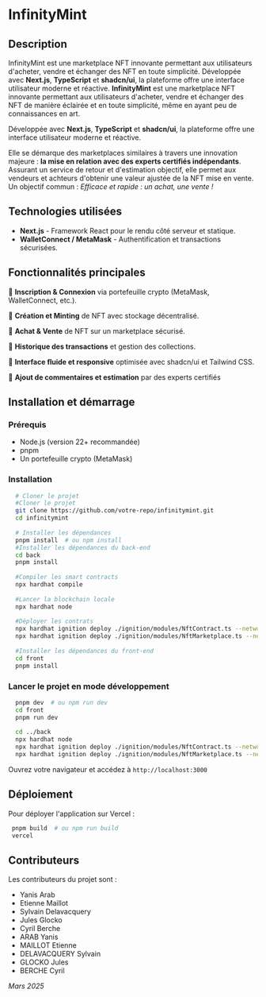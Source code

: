# InfinityMint

## Description
InfinityMint est une marketplace NFT innovante permettant aux utilisateurs d'acheter, vendre et échanger des NFT en toute simplicité. Développée avec **Next.js**, **TypeScript** et **shadcn/ui**, la plateforme offre une interface utilisateur moderne et réactive.
**InfinityMint** est une marketplace NFT innovante permettant aux utilisateurs d'acheter, vendre et échanger des NFT de manière éclairée et en toute simplicité, même en ayant peu de connaissances en art.

Développée avec **Next.js**, **TypeScript** et **shadcn/ui**, la plateforme offre une interface utilisateur moderne et réactive.

Elle se démarque des marketplaces similaires à travers une innovation majeure : **la mise en relation avec des experts certifiés indépendants**. Assurant un service de retour et d'estimation objectif, elle permet aux vendeurs et achteurs d'obtenir une valeur ajustée de la NFT mise en vente.  
Un objectif commun : *Efficace et rapide : un achat, une vente !*

## Technologies utilisées
- **Next.js** - Framework React pour le rendu côté serveur et statique.
- **WalletConnect / MetaMask** - Authentification et transactions sécurisées.

## Fonctionnalités principales
🔹 **Inscription & Connexion** via portefeuille crypto (MetaMask, WalletConnect, etc.).

🔹 **Création et Minting** de NFT avec stockage décentralisé.

🔹 **Achat & Vente** de NFT sur un marketplace sécurisé.

🔹 **Historique des transactions** et gestion des collections.

🔹 **Interface fluide et responsive** optimisée avec shadcn/ui et Tailwind CSS.

🔹 **Ajout de commentaires et estimation** par des experts certifiés

## Installation et démarrage
### Prérequis
- Node.js (version 22+ recommandée)
- pnpm
- Un portefeuille crypto (MetaMask)

### Installation
```sh
  # Cloner le projet
  #Cloner le projet
  git clone https://github.com/votre-repo/infinitymint.git
  cd infinitymint
 
  # Installer les dépendances
  pnpm install  # ou npm install
  #Installer les dépendances du back-end
  cd back
  pnpm install
  
  #Compiler les smart contracts
  npx hardhat compile
 
  #Lancer la blockchain locale
  npx hardhat node
 
  #Déployer les contrats
  npx hardhat ignition deploy ./ignition/modules/NftContract.ts --network localhost
  npx hardhat ignition deploy ./ignition/modules/NftMarketplace.ts --network localhost
 
  #Installer les dépendances du front-end
  cd front 
  pnpm install
```

### Lancer le projet en mode développement
```sh
  pnpm dev  # ou npm run dev
  cd front
  pnpm run dev
  
  cd ../back
  npx hardhat node
  npx hardhat ignition deploy ./ignition/modules/NftContract.ts --network localhost
  npx hardhat ignition deploy ./ignition/modules/NftMarketplace.ts --network localhost
```
Ouvrez votre navigateur et accédez à `http://localhost:3000`

## Déploiement
Pour déployer l'application sur Vercel :
```sh
 pnpm build  # ou npm run build
 vercel
```

## Contributeurs
Les contributeurs du projet sont :
- Yanis Arab
- Etienne Maillot
- Sylvain Delavacquery
- Jules Glocko
- Cyril Berche
- ARAB Yanis
- MAILLOT Etienne
- DELAVACQUERY Sylvain
- GLOCKO Jules
- BERCHE Cyril


*Mars 2025*